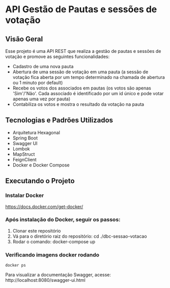 # API Gestão de Pautas e sessões de votação

## Visão Geral
Esse projeto é uma API REST que realiza a gestão de pautas e sessões de votação e promove as seguintes funcionalidades:

- Cadastro de uma nova pauta
- Abertura de uma sessão de votação em uma pauta (a sessão de votação fica aberta por um tempo determinado na chamada de abertura ou 1 minuto por default)
- Recebe os votos dos associados em pautas (os votos são apenas 'Sim'/'Não'. Cada associado é identificado por um id único e pode votar apenas uma vez por pauta)
- Contabiliza os votos e mostra o resultado da votação na pauta

## Tecnologias e Padrões Utilizados

* Arquitetura Hexagonal
* Spring Boot
* Swagger UI
* Lombok
* MapStruct
* FeignClient
* Docker e Docker Compose

## Executando o Projeto

### Instalar Docker
https://docs.docker.com/get-docker/

### Após instalação do Docker, seguir os passos:
1. Clonar este repositório
2. Vá para o diretório raiz do repositório: cd ./dbc-sessao-votacao
3. Rodar o comando: docker-compose up

### Verificando imagens docker rodando
```
docker ps
```
Para visualizar a documentação Swagger, acesse: http://localhost:8080/swagger-ui.html


